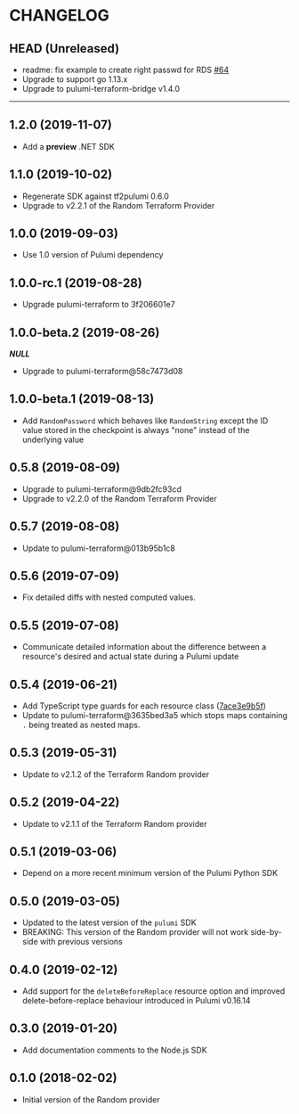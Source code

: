 CHANGELOG
=========

## HEAD (Unreleased)

* readme: fix example to create right passwd for RDS
[#64](https://github.com/pulumi/pulumi-random/pull/64)
* Upgrade to support go 1.13.x
* Upgrade to pulumi-terraform-bridge v1.4.0 

---

## 1.2.0 (2019-11-07)
* Add a **preview** .NET SDK

## 1.1.0 (2019-10-02)
* Regenerate SDK against tf2pulumi 0.6.0
* Upgrade to v2.2.1 of the Random Terraform Provider

## 1.0.0 (2019-09-03)
* Use 1.0 version of Pulumi dependency

## 1.0.0-rc.1 (2019-08-28)
* Upgrade pulumi-terraform to 3f206601e7

## 1.0.0-beta.2 (2019-08-26)
___NULL___
* Upgrade to pulumi-terraform@58c7473d08

## 1.0.0-beta.1 (2019-08-13)
* Add `RandomPassword` which behaves like `RandomString` except the ID value stored in the checkpoint is always "none" instead of the underlying value

## 0.5.8 (2019-08-09)
* Upgrade to pulumi-terraform@9db2fc93cd
* Upgrade to v2.2.0 of the Random Terraform Provider

## 0.5.7 (2019-08-08)
* Update to pulumi-terraform@013b95b1c8

## 0.5.6 (2019-07-09)
* Fix detailed diffs with nested computed values.

## 0.5.5 (2019-07-08)
* Communicate detailed information about the difference between a resource's desired and actual state during a Pulumi update

## 0.5.4 (2019-06-21)
* Add TypeScript type guards for each resource class ([7ace3e9b5f](https://github.com/pulumi/pulumi-terraform/commit/7ace3e9b5f2dcd4692b029ba4b80360582d7949a))
* Update to pulumi-terraform@3635bed3a5 which stops maps containing `.` being treated as nested maps.

## 0.5.3 (2019-05-31)
* Update to v2.1.2 of the Terraform Random provider

## 0.5.2 (2019-04-22)
* Update to v2.1.1 of the Terraform Random provider

## 0.5.1 (2019-03-06)
* Depend on a more recent minimum version of the Pulumi Python SDK

## 0.5.0 (2019-03-05)
* Updated to the latest version of the `pulumi` SDK
* BREAKING: This version of the Random provider will not work side-by-side with previous versions

## 0.4.0 (2019-02-12)
* Add support for the `deleteBeforeReplace` resource option and improved delete-before-replace behaviour introduced in Pulumi v0.16.14

## 0.3.0 (2019-01-20)
* Add documentation comments to the Node.js SDK

## 0.1.0 (2018-02-02)
* Initial version of the Random provider
